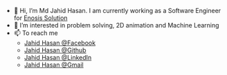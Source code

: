 - 👋 Hi, I’m Md Jahid Hasan.  I am currently working as a Software Engineer for [Enosis Solution](https://www.enosisbd.com/)
- 👀 I’m interested in problem solving, 2D animation and Machine Learning
- 📫 To reach me 
  * [Jahid Hasan @Facebook](https://www.facebook.com/hasanjahidcsedu2698)
  * [Jahid Hasan @Github](https://github.com/hasanjahid2698/)
  * [Jahid Hasan @LinkedIn](https://www.linkedin.com/in/md-jahid-hasan-60048917a/)
  * [Jahid Hasan @Gmail](hasanjahid2698@gmail.com)

<!---
hasanjahid2698/hasanjahid2698 is a ✨ special ✨ repository because its `README.md` (this file) appears on your GitHub profile.
You can click the Preview link to take a look at your changes.
--->
